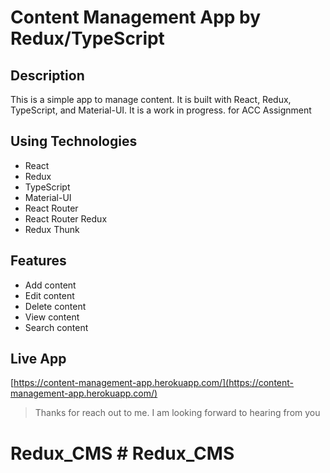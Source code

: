 # Content Management App by Redux/TypeScript

## Description

This is a simple app to manage content. It is built with React, Redux, TypeScript, and Material-UI. It is a work in progress. for ACC Assignment

## Using Technologies

- React
- Redux
- TypeScript
- Material-UI
- React Router
- React Router Redux
- Redux Thunk

## Features

- Add content
- Edit content
- Delete content
- View content
- Search content

## Live App

[https://content-management-app.herokuapp.com/](https://content-management-app.herokuapp.com/)

> Thanks for reach out to me. I am looking forward to hearing from you
# Redux_CMS # Redux_CMS
